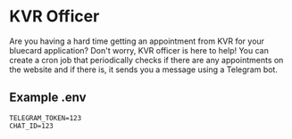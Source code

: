 # KVR Officer

Are you having a hard time getting an appointment from KVR for your bluecard application? Don't worry, KVR officer is here to help! You can create a cron job that periodically checks if there are any appointments on the website and if there is, it sends you a message using a Telegram bot.


## Example .env

```
TELEGRAM_TOKEN=123
CHAT_ID=123
```
